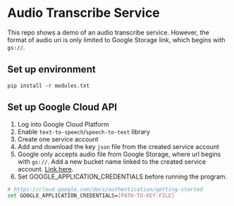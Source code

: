# Audio Transcribe Service

This repo shows a demo of an audio transcribe service. However, the format of audio uri is only limited to Google Storage link, which begins with `gs://`.

## Set up environment
`pip install -r modules.txt`

## Set up Google Cloud API

1. Log into Google Cloud Platform
2. Enable `text-to-speech`/`speech-to-text` library 
3. Create one service account
4. Add and download the key `json` file from the created service account
5. Google only accepts audio file from Google Storage, where url begins with `gs://`. Add a new bucket name linked to the created service account. [Link here](https://console.cloud.google.com/storage). 
6. Set GOOGLE_APPLICATION_CREDENTIALS before running the program.

```sh
# https://cloud.google.com/docs/authentication/getting-started
set GOOGLE_APPLICATION_CREDENTIALS=[PATH-TO-KEY-FILE]
```

